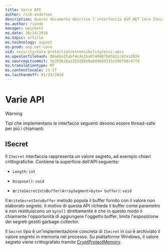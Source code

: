 ```yaml
---
title: Varie API
author: rick-anderson
description: Questo documento descrive l'interfaccia ASP.NET Core ISecret protezione dei dati.
ms.author: riande
manager: wpickett
ms.date: 10/14/2016
ms.topic: article
ms.technology: aspnet
ms.prod: asp.net-core
uid: security/data-protection/extensibility/misc-apis
ms.openlocfilehash: 88a08a25abf4c4e1ba0746087b05b1cc8fa13024
ms.sourcegitcommit: 3e303620a125325bb9abd4b2d315c106fb8c47fd
ms.translationtype: MT
ms.contentlocale: it-IT
ms.lasthandoff: 01/19/2018
---
```

# <a name="miscellaneous-apis"></a>Varie API

<a name="data-protection-extensibility-mics-apis"></a>

>[!WARNING]
> Tipi che implementano le interfacce seguenti devono essere thread-safe per più i chiamanti.

## <a name="isecret"></a>ISecret

Il `ISecret` interfaccia rappresenta un valore segreto, ad esempio chiavi crittografiche. Contiene la superficie dell'API seguente:

* `Length`: `int`

* `Dispose()`: `void`

* `WriteSecretIntoBuffer(ArraySegment<byte> buffer)`: `void`

Il `WriteSecretIntoBuffer` metodo popola il buffer fornito con il valore non elaborato segreto. Il motivo di questa API richiede il buffer come parametro e non restituiscono un `byte[]` direttamente è che in questo modo il chiamante l'opportunità di aggiungere l'oggetto buffer, limita l'esposizione dei segreti gestiti garbage collector.

Il `Secret` tipo è un'implementazione concreta di `ISecret` in cui è archiviato il valore segreto in memoria nel processo. Su piattaforme Windows, il valore segreto viene crittografato tramite [CryptProtectMemory](https://msdn.microsoft.com/library/windows/desktop/aa380262(v=vs.85).aspx).
